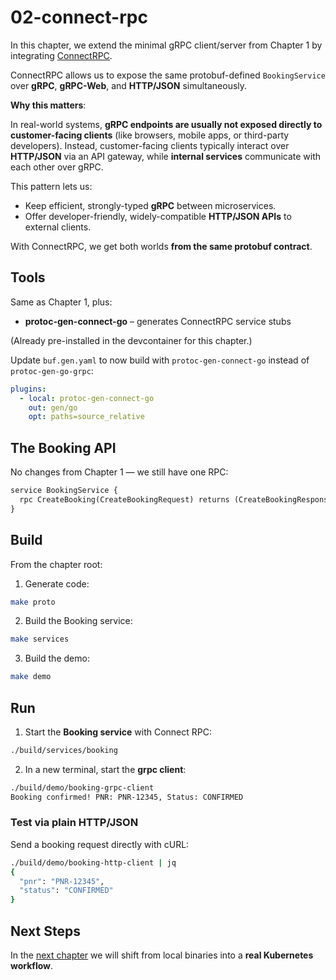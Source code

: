 # 02-connect-rpc

In this chapter, we extend the minimal gRPC client/server from Chapter 1 by integrating [ConnectRPC](https://connectrpc.com/).

ConnectRPC allows us to expose the same protobuf-defined `BookingService` over **gRPC**, **gRPC-Web**, and **HTTP/JSON** simultaneously.

**Why this matters**:

In real-world systems, **gRPC endpoints are usually not exposed directly to customer-facing clients** (like browsers, mobile apps, or third-party developers). Instead, customer-facing clients typically interact over **HTTP/JSON** via an API gateway, while **internal services** communicate with each other over gRPC.

This pattern lets us:

- Keep efficient, strongly-typed **gRPC** between microservices.
- Offer developer-friendly, widely-compatible **HTTP/JSON APIs** to external clients.

With ConnectRPC, we get both worlds **from the same protobuf contract**.

## Tools

Same as Chapter 1, plus:

- **protoc-gen-connect-go** – generates ConnectRPC service stubs

(Already pre-installed in the devcontainer for this chapter.)

Update `buf.gen.yaml` to now build with `protoc-gen-connect-go` instead of `protoc-gen-go-grpc`:

```yaml
plugins:
  - local: protoc-gen-connect-go
    out: gen/go
    opt: paths=source_relative 
```

## The Booking API

No changes from Chapter 1 — we still have one RPC:

```proto
service BookingService {
  rpc CreateBooking(CreateBookingRequest) returns (CreateBookingResponse);
}
```

## Build

From the chapter root:

1. Generate code:

```sh
make proto
```

2. Build the Booking service:

```sh
make services
```

3. Build the demo:

```sh
make demo
```

## Run

1. Start the **Booking service** with Connect RPC:

```sh
./build/services/booking
```

2. In a new terminal, start the **grpc client**:

```sh
./build/demo/booking-grpc-client
Booking confirmed! PNR: PNR-12345, Status: CONFIRMED
```

### Test via plain HTTP/JSON

Send a booking request directly with cURL:

```sh
./build/demo/booking-http-client | jq
{
  "pnr": "PNR-12345",
  "status": "CONFIRMED"
}
```

## Next Steps

In the [next chapter](../03-build-ko) we will shift from local binaries into a **real Kubernetes workflow**.
